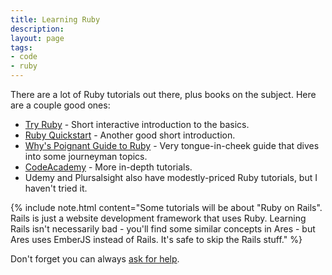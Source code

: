 ```yaml
---
title: Learning Ruby
description:
layout: page
tags: 
- code
- ruby
---
```


There are a lot of Ruby tutorials out there, plus books on the subject. Here are a couple good ones:

* [Try Ruby](https://ruby.github.io/TryRuby/) - Short interactive introduction to the basics.
* [Ruby Quickstart](https://www.ruby-lang.org/en/documentation/quickstart/) - Another good short introduction.
* [Why's Poignant Guide to Ruby](http://www.rubyinside.com/media/poignant-guide.pdf) - Very tongue-in-cheek guide that dives into some journeyman topics.
* [CodeAcademy](https://www.codecademy.com/) - More in-depth tutorials.
* Udemy and Plursalsight also have modestly-priced Ruby tutorials, but I haven't tried it.

{% include note.html content="Some tutorials will be about \"Ruby on Rails\". Rails is just a website development framework that uses Ruby. Learning Rails isn't necessarily bad - you'll find some similar concepts in Ares - but Ares uses EmberJS instead of Rails. It's safe to skip the Rails stuff." %}

Don't forget you can always [ask for help](/feedback.html). 
